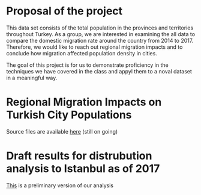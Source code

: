 # Proposal of the project

This data set consists of the total population in the provinces and territories throughout Turkey. As a group, we are interested in examining the all data to compare the domestic migration rate  around the country from 2014 to 2017. Therefore, we would like to reach out regional migration impacts and to conclude how migration affected population density in cities.

The goal of this project is for us to demonstrate proficiency in the techniques we have covered in the class and appyl them to a noval dataset in a meaningful way.





# Regional Migration Impacts on Turkish City Populations

Source files are available [here](https://github.com/MEF-BDA503/gpj18-r_boys/tree/master/source_files) (still on going)

# Draft results for distrubution analysis to Istanbul as of 2017

[This](https://mef-bda503.github.io/gpj18-r_boys/migration_ist17.html) is a preliminary version of our analysis
